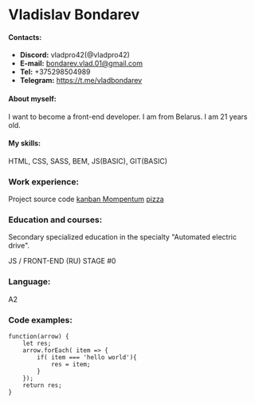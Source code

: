 # Vladislav Bondarev


#### Contacts:
+ __Discord:__ vladpro42(@vladpro42)
+ __E-mail:__ bondarev.vlad.01@gmail.com
+ __Tel:__ +375298504989
+ __Telegram:__ https://t.me/vladbondarev

#### About myself:
I want to become a front-end developer. I am from Belarus. I am 21 years old. 

#### My skills:
HTML, CSS, SASS, BEM, JS(BASIC), GIT(BASIC)

### Work experience:
Project source code
[ kanban ](https://kanban-rust-ten.vercel.app/)
[Mompentum](https://momentum-ts.vercel.app/)
[pizza](https://pizza-eosin-eight.vercel.app/)

### Education and courses:
Secondary specialized education in the specialty "Automated electric drive".

JS / FRONT-END (RU) STAGE #0

### Language: 
A2

### Code examples: 
```
function(arrow) {  
    let res;  
    arrow.forEach( item => {  
        if( item === 'hello world'){  
            res = item;  
        }  
    });  
    return res;  
} 
```  



